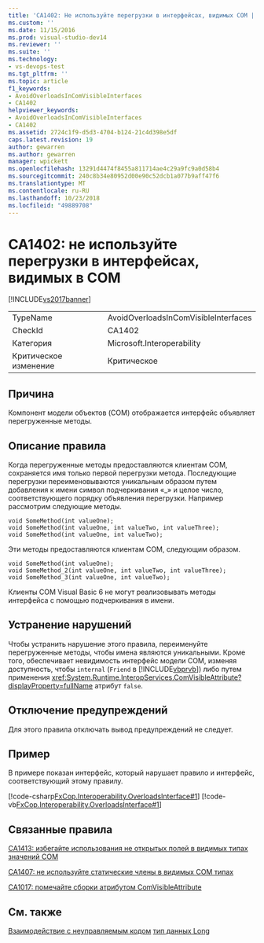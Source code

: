 ```yaml
---
title: 'CA1402: Не используйте перегрузки в интерфейсах, видимых COM | Документация Майкрософт'
ms.custom: ''
ms.date: 11/15/2016
ms.prod: visual-studio-dev14
ms.reviewer: ''
ms.suite: ''
ms.technology:
- vs-devops-test
ms.tgt_pltfrm: ''
ms.topic: article
f1_keywords:
- AvoidOverloadsInComVisibleInterfaces
- CA1402
helpviewer_keywords:
- AvoidOverloadsInComVisibleInterfaces
- CA1402
ms.assetid: 2724c1f9-d5d3-4704-b124-21c4d398e5df
caps.latest.revision: 19
author: gewarren
ms.author: gewarren
manager: wpickett
ms.openlocfilehash: 13291d4474f8455a811714ae4c29a9fc9a0d58b4
ms.sourcegitcommit: 240c8b34e80952d00e90c52dcb1a077b9aff47f6
ms.translationtype: MT
ms.contentlocale: ru-RU
ms.lasthandoff: 10/23/2018
ms.locfileid: "49889708"
---
```

# <a name="ca1402-avoid-overloads-in-com-visible-interfaces"></a>CA1402: не используйте перегрузки в интерфейсах, видимых в COM
[!INCLUDE[vs2017banner](../includes/vs2017banner.md)]

|||
|-|-|
|TypeName|AvoidOverloadsInComVisibleInterfaces|
|CheckId|CA1402|
|Категория|Microsoft.Interoperability|
|Критическое изменение|Критическое|

## <a name="cause"></a>Причина
 Компонент модели объектов (COM) отображается интерфейс объявляет перегруженные методы.

## <a name="rule-description"></a>Описание правила
 Когда перегруженные методы предоставляются клиентам COM, сохраняется имя только первой перегрузки метода. Последующие перегрузки переименовываются уникальным образом путем добавления к имени символ подчеркивания «_» и целое число, соответствующего порядку объявления перегрузки. Например рассмотрим следующие методы.

```
void SomeMethod(int valueOne);
void SomeMethod(int valueOne, int valueTwo, int valueThree);
void SomeMethod(int valueOne, int valueTwo);
```

 Эти методы предоставляются клиентам COM, следующим образом.

```
void SomeMethod(int valueOne);
void SomeMethod_2(int valueOne, int valueTwo, int valueThree);
void SomeMethod_3(int valueOne, int valueTwo);
```

 Клиенты COM Visual Basic 6 не могут реализовывать методы интерфейса с помощью подчеркивания в имени.

## <a name="how-to-fix-violations"></a>Устранение нарушений
 Чтобы устранить нарушение этого правила, переименуйте перегруженные методы, чтобы имена являются уникальными. Кроме того, обеспечивает невидимость интерфейс модели COM, изменяя доступность, чтобы `internal` (`Friend` в [!INCLUDE[vbprvb](../includes/vbprvb-md.md)]) либо путем применения <xref:System.Runtime.InteropServices.ComVisibleAttribute?displayProperty=fullName> атрибут `false`.

## <a name="when-to-suppress-warnings"></a>Отключение предупреждений
 Для этого правила отключать вывод предупреждений не следует.

## <a name="example"></a>Пример
 В примере показан интерфейс, который нарушает правило и интерфейс, соответствующий этому правилу.

 [!code-csharp[FxCop.Interoperability.OverloadsInterface#1](../snippets/csharp/VS_Snippets_CodeAnalysis/FxCop.Interoperability.OverloadsInterface/cs/FxCop.Interoperability.OverloadsInterface.cs#1)]
 [!code-vb[FxCop.Interoperability.OverloadsInterface#1](../snippets/visualbasic/VS_Snippets_CodeAnalysis/FxCop.Interoperability.OverloadsInterface/vb/FxCop.Interoperability.OverloadsInterface.vb#1)]

## <a name="related-rules"></a>Связанные правила
 [CA1413: избегайте использования не открытых полей в видимых типах значений COM](../code-quality/ca1413-avoid-non-public-fields-in-com-visible-value-types.md)

 [CA1407: не используйте статические члены в видимых COM типах](../code-quality/ca1407-avoid-static-members-in-com-visible-types.md)

 [CA1017: помечайте сборки атрибутом ComVisibleAttribute](../code-quality/ca1017-mark-assemblies-with-comvisibleattribute.md)

## <a name="see-also"></a>См. также
 [Взаимодействие с неуправляемым кодом](http://msdn.microsoft.com/library/ccb68ce7-b0e9-4ffb-839d-03b1cd2c1258) [тип данных Long](http://msdn.microsoft.com/library/b4770c34-1804-4f8c-b512-c10b0893e516)



